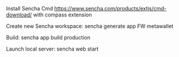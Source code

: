 Install Sencha Cmd https://www.sencha.com/products/extjs/cmd-download/ with compass extension

Create new Sencha workspace:
sencha generate app FW metawallet

Build:
sencha app build production

Launch local server:
sencha web start